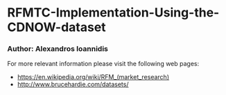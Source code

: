 # RFMTC-Implementation-Using-the-CDNOW-dataset
### Author: Alexandros Ioannidis

For more relevant information please visit the following web pages:
- https://en.wikipedia.org/wiki/RFM_(market_research)
- http://www.brucehardie.com/datasets/
